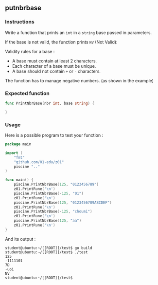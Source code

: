 ## putnbrbase

### Instructions

Write a function that prints an `int` in a `string` base passed in parameters.

If the base is not valid, the function prints `NV` (Not Valid):

Validity rules for a base :

- A base must contain at least 2 characters.
- Each character of a base must be unique.
- A base should not contain `+` or `-` characters.

The function has to manage negative numbers. (as shown in the example)

### Expected function

```go
func PrintNbrBase(nbr int, base string) {

}
```

### Usage

Here is a possible program to test your function :

```go
package main

import (
	"fmt"
	"github.com/01-edu/z01"
	piscine ".."
)

func main() {
	piscine.PrintNbrBase(125, "0123456789")
	z01.PrintRune('\n')
	piscine.PrintNbrBase(-125, "01")
	z01.PrintRune('\n')
	piscine.PrintNbrBase(125, "0123456789ABCDEF")
	z01.PrintRune('\n')
	piscine.PrintNbrBase(-125, "choumi")
	z01.PrintRune('\n')
	piscine.PrintNbrBase(125, "aa")
	z01.PrintRune('\n')
}
```

And its output :

```console
student@ubuntu:~/[[ROOT]]/test$ go build
student@ubuntu:~/[[ROOT]]/test$ ./test
125
-1111101
7D
-uoi
NV
student@ubuntu:~/[[ROOT]]/test$
```
